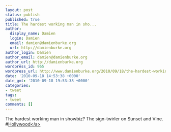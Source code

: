 ```yaml
---
layout: post
status: publish
published: true
title: The hardest working man in sho...
author:
  display_name: Damien
  login: Damien
  email: damien@damienburke.org
  url: http://damienburke.org
author_login: Damien
author_email: damien@damienburke.org
author_url: http://damienburke.org
wordpress_id: 965
wordpress_url: http://www.damienburke.org/2010/09/18/the-hardest-working-man-in-sho/
date: '2010-09-18 14:53:38 +0000'
date_gmt: '2010-09-18 19:53:38 +0000'
categories:
- tweet
tags:
- tweet
comments: []
---
```

<p>The hardest working man in showbiz? The sign-twirler on Sunset and Vine. #<a href="http:&#47;&#47;search.twitter.com&#47;search?q=%23Hollywood" class="aktt_hashtag">Hollywood<&#47;a></p>
